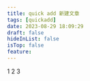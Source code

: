 ```yaml
---
title: quick add 新建文章
tags: [quickadd]
date: 2023-08-29 18:09:29
draft: false
hideInList: false
isTop: false
feature:
---
```


1
2
3